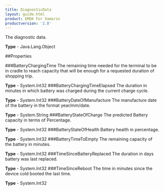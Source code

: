 ```yaml
---
title: DiagnosticData
layout: guide.html
product: EMDK For Xamarin 
productversion: '2.8' 
---
```

The diagnostic data.

**Type** - Java.Lang.Object

##Properties

###BatteryChargingTime
The remaining time needed for the terminal to be in cradle to reach capacity that will be enough for a requested duration of shopping trip.

**Type** - System.Int32
###BatteryChargingTimeElapsed
The duration in minutes in which battery was charged during the current charge cycle.

**Type** - System.Int32
###BatteryDateOfManufacture
The manufacture date of the battery in the format year/mm/date.

**Type** - System.String
###BatteryStateOfCharge
The predicted Battery capacity in terms of Percentage.

**Type** - System.Int32
###BatteryStateOfHealth
Battery health in percentage.

**Type** - System.Int32
###BatteryTimeToEmpty
The remaining capacity of the battery in minutes.

**Type** - System.Int32
###TimeSinceBatteryReplaced
The duration in days battery was last replaced.

**Type** - System.Int32
###TimeSinceReboot
The time in minutes since the device cold booted the last time.

**Type** - System.Int32
